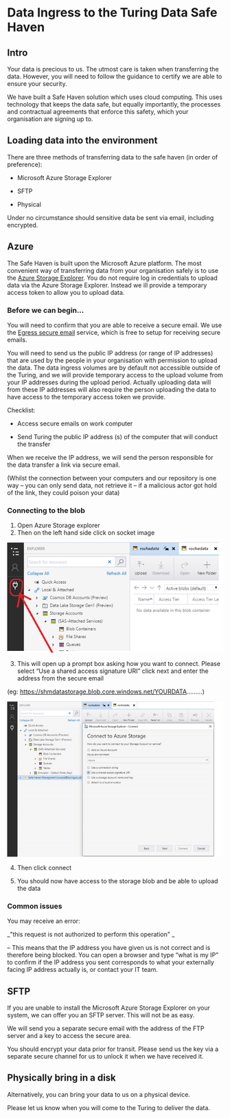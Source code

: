 # Data Ingress to the Turing Data Safe Haven 

 

## Intro 

Your data is precious to us. The utmost care is taken when transferring the data. However, you will need to follow the guidance to certify we are able to ensure your security. 

We have built a Safe Haven solution which uses cloud computing. This uses technology that keeps the data safe, but equally importantly, the processes and contractual agreements that enforce this safety, which your organisation are signing up to. 

 

## Loading data into the environment 

 

There are three methods of transferring data to the safe haven (in order of preference): 

* Microsoft Azure Storage Explorer 

* SFTP 

* Physical 

 

Under no circumstance should sensitive data be sent via email, including encrypted. 

 

## Azure 

The Safe Haven is built upon the Microsoft Azure platform. The most convenient way of transferring data from your organisation safely is to use the [Azure Storage Explorer](https://azure.microsoft.com/en-us/features/storage-explorer/).
You do not require log in credentials to upload data via the Azure Storage Explorer. 
Instead we ill provide a temporary access token to allow you to upload data. 

### Before we can begin…  

You will need to confirm that you are able to receive a secure email.
We use the [Egress secure email](https://www.egress.com/) service, which is free to setup for receiving secure emails.

You will need to send us the public IP address (or range of IP addresses) that are used by the people in your organisation with permission to upload the data.
The data ingress volumes are by default not accessible outside of the Turing, and we will provide temporary access to the upload volume from your IP addresses during the upload period.
Actually uploading data will from these IP addresses will also require the person uploading the data to have access to the temporary access token we provide.

Checklist: 

* Access secure emails on work computer 

* Send Turing the public IP address (s) of the computer that will conduct the transfer 

 

When we receive the IP address, we will send the person responsible for the data transfer a link via secure email. 

(Whilst the connection between your computers and our repository is one way – you can only send data, not retrieve it  – if a malicious actor got hold of the link, they could poison your data)   

### Connecting to the blob 

1. Open Azure Storage explorer 
2. Then on the left hand side click on socket image  

 
![](provider-data-ingress-images/Azurestorageexplorer1.png)
 

3. This will open up a prompt box asking how you want to connect. Please select “Use a shared access signature URI” click next and enter the address from the secure email 

(eg: https://shmdatastorage.blob.core.windows.net/YOURDATA.........)  

 

![](provider-data-ingress-images/Azurestorageexplorer2.png)

4. Then click connect 

5. You should now have access to the storage blob and be able to upload the data 

 

 

### Common issues 

You may receive an error: 

_"this request is not authorized to perform this operation"  _

– This means that the IP address you have given us is not correct and is therefore being blocked. You can open a browser and type “what is my IP” to confirm if the IP address you sent corresponds to what your externally facing IP address actually is, or contact your IT team. 

 

 

## SFTP 

If you are unable to install the Microsoft Azure Storage Explorer on your system, we can offer you an SFTP server. This will not be as easy.  

We will send you a separate secure email with the address of the FTP server and a key to access the secure area. 

You should encrypt your data prior for transit. Please send us the key via a separate secure channel for us to unlock it when we have received it. 

## Physically bring in a disk 

Alternatively, you can bring your data to us on a physical device. 

Please let us know when you will come to the Turing to deliver the data. 
